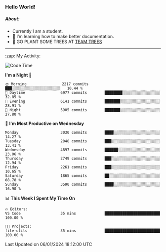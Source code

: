 ### Hello World!

##### About:
- Currently I am a student.
- 🌱 I’m learning how to make better documentation.
- 🌱 GO PLANT SOME TREES AT [TEAM TREES](https://teamtrees.org/)

---
  <summary>:zap: My Activity:</summary>
  
<!--START_SECTION:waka-->
![Code Time](http://img.shields.io/badge/Code%20Time-1%2C268%20hrs%2025%20mins-blue)

**I'm a Night 🦉** 

```text
🌞 Morning                2217 commits        ███░░░░░░░░░░░░░░░░░░░░░░   10.44 % 
🌆 Daytime                6977 commits        ████████░░░░░░░░░░░░░░░░░   32.85 % 
🌃 Evening                6141 commits        ███████░░░░░░░░░░░░░░░░░░   28.91 % 
🌙 Night                  5905 commits        ███████░░░░░░░░░░░░░░░░░░   27.80 % 
```
📅 **I'm Most Productive on Wednesday** 

```text
Monday                   3030 commits        ████░░░░░░░░░░░░░░░░░░░░░   14.27 % 
Tuesday                  2848 commits        ███░░░░░░░░░░░░░░░░░░░░░░   13.41 % 
Wednesday                4897 commits        ██████░░░░░░░░░░░░░░░░░░░   23.06 % 
Thursday                 2749 commits        ███░░░░░░░░░░░░░░░░░░░░░░   12.94 % 
Friday                   2261 commits        ███░░░░░░░░░░░░░░░░░░░░░░   10.65 % 
Saturday                 1865 commits        ██░░░░░░░░░░░░░░░░░░░░░░░   08.78 % 
Sunday                   3590 commits        ████░░░░░░░░░░░░░░░░░░░░░   16.90 % 
```


📊 **This Week I Spent My Time On** 

```text
🔥 Editors: 
VS Code                  35 mins             █████████████████████████   100.00 % 

🐱‍💻 Projects: 
file-utils               35 mins             █████████████████████████   100.00 % 
```


 Last Updated on 06/01/2024 18:12:00 UTC
<!--END_SECTION:waka-->

